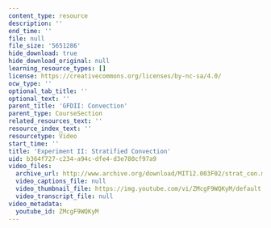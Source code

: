 ```yaml
---
content_type: resource
description: ''
end_time: ''
file: null
file_size: '5651286'
hide_download: true
hide_download_original: null
learning_resource_types: []
license: https://creativecommons.org/licenses/by-nc-sa/4.0/
ocw_type: ''
optional_tab_title: ''
optional_text: ''
parent_title: 'GFDII: Convection'
parent_type: CourseSection
related_resources_text: ''
resource_index_text: ''
resourcetype: Video
start_time: ''
title: 'Experiment II: Stratified Convection'
uid: b364f727-c234-a94c-dfe4-d3e780cf97a9
video_files:
  archive_url: http://www.archive.org/download/MIT12.003F02/strat_con.mp4
  video_captions_file: null
  video_thumbnail_file: https://img.youtube.com/vi/ZMcgF9WQKyM/default.jpg
  video_transcript_file: null
video_metadata:
  youtube_id: ZMcgF9WQKyM
---
```

